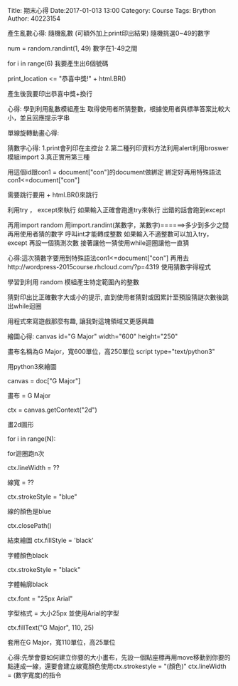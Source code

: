 Title: 期末心得
Date:2017-01-013 13:00
Category: Course
Tags: Brython
Author: 40223154


產生亂數心得:
隨機亂數 (可額外加上print印出結果)
隨機挑選0~49的數字

 num = random.randint(1, 49)
 數字在1-49之間
 
 for i in range(6)
 我要產生出6個號碼
 
 print_location <= "恭喜中獎!" + html.BR()

產生後我要印出恭喜中獎+換行

心得: 學到利用亂數模組產生 取得使用者所猜整數，根據使用者與標準答案比較大小，並且回應提示字串

單線旋轉動畫心得:



猜數字心得:
1.print會列印在主控台
2.第二種列印資料方法利用alert利用broswer模組import
3.真正實用第三種<div id="con"></div>用這個id跟con1 = document["con"]的document做綁定
  綁定好再用特殊語法 con1<=document["con"]

需要跳行要用 + html.BR()來跳行 

利用try ， except來執行
如果輸入正確會跑進try來執行
出錯的話會跑到except

再用import random
用import.randint(某數字，某數字)======>多少到多少之間
再用使用者猜的數字 呼叫int才能轉成整數 如果輸入不適整數可以加入try，except
再設一個猜測次數
接著讓他一猜使用while迴圈讓他一直猜

心得:這次猜數字要用到特殊語法con1<=document["con"]
再用去http://wordpress-2015course.rhcloud.com/?p=4319
使用猜數字得程式

學習到利用 random 模組產生特定範圍內的整數

猜對印出比正確數字大或小的提示, 直到使用者猜對或因累計至預設猜謎次數後跳出while迴圈

用程式來寫遊戲那麼有趣, 讓我對這塊領域又更感興趣


繪圖心得:
canvas id="G Major" width="600" height="250"

畫布名稱為G Major，寬600單位，高250單位
script type="text/python3" 

用python3來繪圖

canvas = doc["G Major"]

畫布 = G Major

ctx = canvas.getContext("2d")

畫2d圖形

for i in range(N):

for迴圈跑n次

ctx.lineWidth = ??

線寬 = ??

ctx.strokeStyle = "blue"

線的顏色是blue

ctx.closePath()

結束繪圖
ctx.fillStyle = 'black'

字體顏色black

ctx.strokeStyle = "black"

字體輪廓black

ctx.font = "25px Arial"

字型格式 = 大小25px 並使用Arial的字型

ctx.fillText("G Major", 110, 25)

套用在G Major，寬110單位，高25單位

心得:先學會要如何建立你要的大小畫布，先設一個點座標再用move移動到你要的點連成一線，還要會建立線寬顏色使用ctx.strokestyle = "(顏色)"
        ctx.lineWidth = (數字寬度)的指令
        
